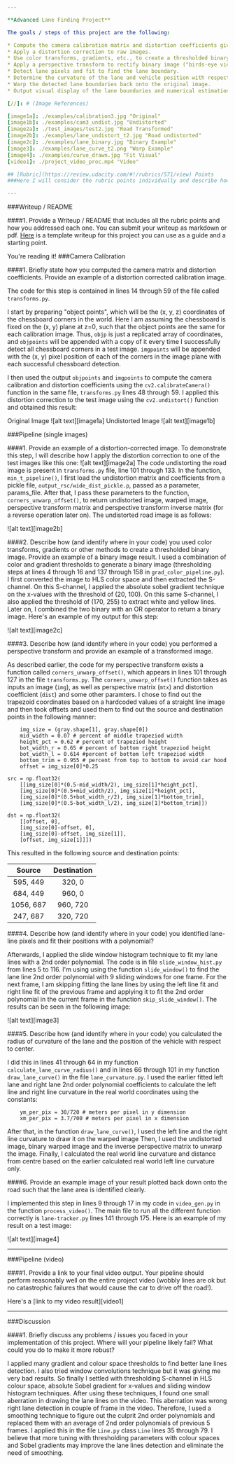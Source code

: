 ```yaml
---

**Advanced Lane Finding Project**

The goals / steps of this project are the following:

* Compute the camera calibration matrix and distortion coefficients given a set of chessboard images.
* Apply a distortion correction to raw images.
* Use color transforms, gradients, etc., to create a thresholded binary image.
* Apply a perspective transform to rectify binary image ("birds-eye view").
* Detect lane pixels and fit to find the lane boundary.
* Determine the curvature of the lane and vehicle position with respect to center.
* Warp the detected lane boundaries back onto the original image.
* Output visual display of the lane boundaries and numerical estimation of lane curvature and vehicle position.

[//]: # (Image References)

[image1a]: ./examples/calibration3.jpg "Original"
[image1b]: ./examples/cam3_undist.jpg "Undistorted"
[image2a]: ./test_images/test2.jpg "Road Transformed"
[image2b]: ./examples/lane_undistort_t2.jpg "Road undistorted"
[image2c]: ./examples/lane_binary.jpg "Binary Example"
[image3]: ./examples/lane_curve_t2.png "Warp Example"
[image4]: ./examples/curve_drawn.jpg "Fit Visual"
[video1]: ./project_video_proc.mp4 "Video"

## [Rubric](https://review.udacity.com/#!/rubrics/571/view) Points
###Here I will consider the rubric points individually and describe how I addressed each point in my implementation.  

---
```

###Writeup / README

####1. Provide a Writeup / README that includes all the rubric points and how you addressed each one.  You can submit your writeup as markdown or pdf.  [Here](https://github.com/udacity/CarND-Advanced-Lane-Lines/blob/master/writeup_template.md) is a template writeup for this project you can use as a guide and a starting point.  

You're reading it!
###Camera Calibration

####1. Briefly state how you computed the camera matrix and distortion coefficients. Provide an example of a distortion corrected calibration image.

The code for this step is contained in lines 14 through 59 of the file called `transforms.py`.  

I start by preparing "object points", which will be the (x, y, z) coordinates of the chessboard corners in the world. Here I am assuming the chessboard is fixed on the (x, y) plane at z=0, such that the object points are the same for each calibration image.  Thus, `objp` is just a replicated array of coordinates, and `objpoints` will be appended with a copy of it every time I successfully detect all chessboard corners in a test image.  `imgpoints` will be appended with the (x, y) pixel position of each of the corners in the image plane with each successful chessboard detection.  

I then used the output `objpoints` and `imgpoints` to compute the camera calibration and distortion coefficients using the `cv2.calibrateCamera()` function in the same file, `transforms.py` lines 48 through 59.  I applied this distortion correction to the test image using the `cv2.undistort()` function and obtained this result: 

Original Image
![alt text][image1a]
Undistorted Image
![alt text][image1b]


###Pipeline (single images)

####1. Provide an example of a distortion-corrected image.
To demonstrate this step, I will describe how I apply the distortion correction to one of the test images like this one:
![alt text][image2a]
The code undistorting the road image is present in `transforms.py` file, line 101 through 133. In the function, `min_t_pipeline()`, I first load the undistortion matrix and coefficients from a pickle file, `output_rsc/wide_dist_pickle.p`, passed as a parameter, params_file. After that, I pass these parameters to the function, `corners_unwarp_offset()`, to return undistorted image, warped image, perspective transform matrix and perspective transform inverse matrix (for a reverse operation later on). The undistorted road image is as follows:

![alt text][image2b]

####2. Describe how (and identify where in your code) you used color transforms, gradients or other methods to create a thresholded binary image.  Provide an example of a binary image result.
I used a combination of color and gradient thresholds to generate a binary image (thresholding steps at lines 4 through 16 and 137 through 158 in `grad_color_pipeline.py`). I first converted the image to HLS color space and then extracted the S-channel. On this S-channel, I applied the absolute sobel gradient technique on the x-values with the threshold of (20, 100). On this same S-channel, I also applied the threshold of (170, 255) to extract white and yellow lines. Later on, I combined the two binary with an OR operator to return a binary image. Here's an example of my output for this step:

![alt text][image2c]

####3. Describe how (and identify where in your code) you performed a perspective transform and provide an example of a transformed image.

As described earlier, the code for my perspective transform exists a function called `corners_unwarp_offset()`, which appears in lines 101 through 127 in the file `transforms.py`.  The `corners_unwarp_offset()` function takes as inputs an image (`img`), as well as perspective matrix (`mtx`) and distortion coefficient (`dist`) and some other paramters.  I chose to find out the trapezoid coordinates based on a hardcoded values of a straight line image and then took offsets and used them to find out the source and destination points in the following manner:

```
	img_size = (gray.shape[1], gray.shape[0])
	mid_width = 0.07 # percent of middle trapeziod width
	height_pct = 0.62 # percent of trapeziod height
	bot_width_r = 0.65 # percent of bottom right trapeziod height
	bot_width_l = 0.614 #percent of bottom left trapeziod width
	bottom_trim = 0.955 # percent from top to bottom to avoid car hood
	offset = img_size[0]*0.25

src = np.float32(
	[[img_size[0]*(0.5-mid_width/2), img_size[1]*height_pct],
	[img_size[0]*(0.5+mid_width/2), img_size[1]*height_pct],
	[img_size[0]*(0.5+bot_width_r/2), img_size[1]*bottom_trim],
	[img_size[0]*(0.5-bot_width_l/2), img_size[1]*bottom_trim]])

dst = np.float32(
	[[offset, 0],
	[img_size[0]-offset, 0],
	[img_size[0]-offset, img_size[1]],
	[offset, img_size[1]]])

```
This resulted in the following source and destination points:

| Source        | Destination   | 
|:-------------:|:-------------:| 
| 595, 449      | 320, 0        | 
| 684, 449      | 960, 0      |
| 1056, 687     | 960, 720      |
| 247, 687      | 320, 720        |


####4. Describe how (and identify where in your code) you identified lane-line pixels and fit their positions with a polynomial?

Afterwards, I applied the slide window histogram technique to fit my lane lines with a 2nd order polynomial. The code is in file `slide_window_hist.py` from lines 5 to 116. I'm using using the function `slide_window()` to find the lane line 2nd order polynomial with 9 sliding windows for one frame. For the next frame, I am skipping fitting the lane lines by using the left line fit and right line fit of the previous frame and applying it to fit the 2nd order polynomial in the current frame in the function `skip_slide_window()`. The results can be seen in the following image:

![alt text][image3]

####5. Describe how (and identify where in your code) you calculated the radius of curvature of the lane and the position of the vehicle with respect to center.

I did this in lines 41 through 64 in my function `calculate_lane_curve_radius()` and in lines 66 through 101 in my function `draw_lane_curve()` in the file `lane_curvature.py`. I used the earlier fitted left lane and right lane 2nd order polynomial coefficients to calculate the left line and right line curvature in the real world coordinates using the constants:

```
	ym_per_pix = 30/720 # meters per pixel in y dimension
	xm_per_pix = 3.7/700 # meters per pixel in x dimension

```

After that, in the function `draw_lane_curve()`, I used the left line and the right line curvature to draw it on the warped image Then, I used the undistorted image, binary warped image and the inverse perspective matrix to unwarp the image. Finally, I calculated the real world line curvature and distance from centre based on the earlier calculated real world left line curvature only.

####6. Provide an example image of your result plotted back down onto the road such that the lane area is identified clearly.

I implemented this step in lines 9 through 17 in my code in `video_gen.py` in the function `process_video()`.  The main file to run all the different function correctly is `lane-tracker.py` lines 141 through 175. Here is an example of my result on a test image:

![alt text][image4]

---

###Pipeline (video)

####1. Provide a link to your final video output.  Your pipeline should perform reasonably well on the entire project video (wobbly lines are ok but no catastrophic failures that would cause the car to drive off the road!).

Here's a [link to my video result][video1]

---

###Discussion

####1. Briefly discuss any problems / issues you faced in your implementation of this project.  Where will your pipeline likely fail?  What could you do to make it more robust?

I applied many gradient and colour space thresholds to find better lane lines detection. I also tried window convolutions technique but it was giving me very bad results. So finally I settled with thresholding S-channel in HLS colour space, absolute Sobel gradient for x-values and sliding window histogram techniques.
After using these techniques, I found one small aberration in drawing the lane lines on the video. This aberration was wrong right lane detection in couple of frame in the video. Therefore, I used a smoothing technique to figure out the culprit 2nd order polynomials and replaced them with an average of 2nd order polynomials of previous 5 frames. I applied this in the file `Line.py` class `Line` lines 35 through 79.
I believe that more tuning with thresholding parameters with colour spaces and Sobel gradients may improve the lane lines detection and eliminate the need of smoothing.
